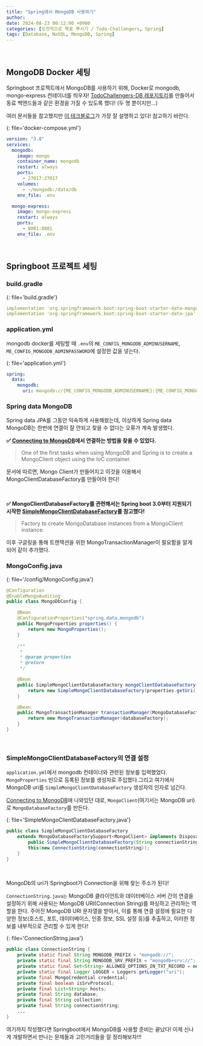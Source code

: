 ```yaml
---
title: "Spring에서 MongoDB 사용하기"
author:
date: 2024-08-23 00:12:00 +0900
categories: [도전적으로 목표 뿌시기 / Todo-Challengers, Spring]
tags: [Database, NoSQL, MongoDB, Spring]
---
```


<br>

## **MongoDB Docker 세팅**

Springboot 프로젝트에서 MongoDB를 사용하기 위해, Docker로 mongodb, mongo-express 컨테이너를 띄우자! [TodoChallengers-DB 레포지토리](https://github.com/TodoChallengers/TodoChallengers-DB)를 만들어서 동료 백엔드들과 같은 환경을 가질 수 있도록 했다! (두 명 뿐이지만...)

여러 문서들을 참고했지만 [이 테크블로그](https://www.sktenterprise.com/bizInsight/blogDetail/dev/2652)가 가장 잘 설명하고 있다! 참고하기 바란다.

{: file='docker-compose.yml'}

```yaml
version: "3.8"
services:
  mongodb:
    image: mongo
    container_name: mongodb
    restart: always
    ports:
      - 27017:27017
    volumes:
      - ~/mongodb:/data/db
    env_file: .env

  mongo-express:
    image: mongo-express
    restart: always
    ports:
      - 8081:8081
    env_file: .env
```

<br>

## **Springboot 프로젝트 세팅**

### **build.gradle**

{: file='build.gradle'}

```yaml
implementation 'org.springframework.boot:spring-boot-starter-data-mongodb'
implementation 'org.springframework.boot:spring-boot-starter-data-jpa'
```

### **application.yml**

mongodb docker를 세팅할 때 `.env`의 `ME_CONFIG_MONGODB_ADMINUSERNAME`, `ME_CONFIG_MONGODB_ADMINPASSWORD`에 설정한 값을 넣는다.

{: file='application.yml'}

```yaml
spring:
  data:
    mongodb:
      uri: mongodb://{ME_CONFIG_MONGODB_ADMINUSERNAME}:{ME_CONFIG_MONGODB_ADMINPASSWORD}@localhost:27017/todochallengers?authSource=admin
```

### **Spring data MongoDB**

Spring data JPA를 그동안 익숙하게 사용해왔는데, 이상하게 Spring data MongoDB는 한번에 연결이 잘 안되고 찾을 수 없다는 오류가 계속 발생했다.

**✅ [Connecting to MongoDB](https://docs.spring.io/spring-data/mongodb/reference/mongodb/configuration.html)에서 연결하는 방법을 찾을 수 있었다.**

> One of the first tasks when using MongoDB and Spring is to create a MongoClient object using the IoC container.

문서에 따르면, Mongo Client가 만들어지고 이것을 이용해서 MongoClientDatabaseFactory를 만들어야 한다!

<br>

**✅ MongoClientDatabaseFactory를 관련해서는 Spring boot 3.0부터 지원되기 시작한 [SimpleMongoClientDatabaseFactory](https://docs.spring.io/spring-data/mongodb/docs/current/api/org/springframework/data/mongodb/core/SimpleMongoClientDatabaseFactory.html)를 참고했다!**

> Factory to create MongoDatabase instances from a MongoClient instance.

이후 구글링을 통해 트랜잭션을 위한 MongoTransactionManager이 필요함을 알게 되어 같이 추가했다.

### **MongoConfig.java**

{: file='/config/MongoConfig.java'}

```java
@Configuration
@EnableMongoAuditing
public class MongoDbConfig {

    @Bean
    @ConfigurationProperties("spring.data.mongodb")
    public MongoProperties properties() {
        return new MongoProperties();
    }

    /**
     *
     * @param properties
     * @return
     */

    @Bean
    public SimpleMongoClientDatabaseFactory mongoClientDatabaseFactory(MongoProperties properties) {
        return new SimpleMongoClientDatabaseFactory(properties.getUri());
    }

    @Bean
    public MongoTransactionManager transactionManager(MongoDatabaseFactory databaseFactory) {
        return new MongoTransactionManager(databaseFactory);
    }
}
```

<br>

### **SimpleMongoClientDatabaseFactory의 연결 설정**

`application.yml`에서 mongodb 컨테이너와 관련된 정보를 입력했었다. `MongoProperties` 빈으로 등록된 정보를 생성자로 주입했다.그리고 여기에서 MongoDB uri를 `SimpleMongoClientDatabaseFactory` 생성자의 인자로 넘긴다.

[Connecting to MongoDB](https://docs.spring.io/spring-data/mongodb/reference/mongodb/configuration.html)에 나와있던 대로, `MongoClient`(여기서는 MongoDB uri)로 `MongoDatabaseFactory`를 만든다.

{: file='SimpleMongoClientDatabaseFactory.java'}

```java
public class SimpleMongoClientDatabaseFactory
    extends MongoDatabaseFactorySupport<MongoClient> implements DisposableBean {
        public SimpleMongoClientDatabaseFactory(String connectionString) {
        this(new ConnectionString(connectionString));
    }
}
```

<br>

MongoDb의 uri가 Springboot가 Connection을 위해 찾는 주소가 된다!

`ConnectionString.java는` MongoDB 클라이언트와 데이터베이스 서버 간의 연결을 설정하기 위해 사용되는 MongoDB URI(Connection String)를 파싱하고 관리하는 역할을 한다. 주어진 MongoDB URI 문자열을 받아서, 이를 통해 연결 설정에 필요한 다양한 정보(호스트, 포트, 데이터베이스, 인증 정보, SSL 설정 등)를 추출하고, 이러한 정보를 내부적으로 관리할 수 있게 한다!

{: file='ConnectionString.java'}

```java
public class ConnectionString {
    private static final String MONGODB_PREFIX = "mongodb://";
    private static final String MONGODB_SRV_PREFIX = "mongodb+srv://";
    private static final Set<String> ALLOWED_OPTIONS_IN_TXT_RECORD = new HashSet(Arrays.asList("authsource", "replicaset", "loadbalanced"));
    private static final Logger LOGGER = Loggers.getLogger("uri");
    private final MongoCredential credential;
    private final boolean isSrvProtocol;
    private final List<String> hosts;
    private final String database;
    private final String collection;
    private final String connectionString;
    ...
}
```

여기까지 작성했다면 Springboot에서 MongoDB를 사용할 준비는 끝났다! 이제 신나게 개발하면서 만나는 문제들과 고민거리들을 잘 정리해보자!!!

<br>
<br>

<script src="https://utteranc.es/client.js"
        repo="RumosZin/rumoszin.github.io"
        issue-term="pathname"
        theme="github-light"
        crossorigin="anonymous"
        async>
</script>
